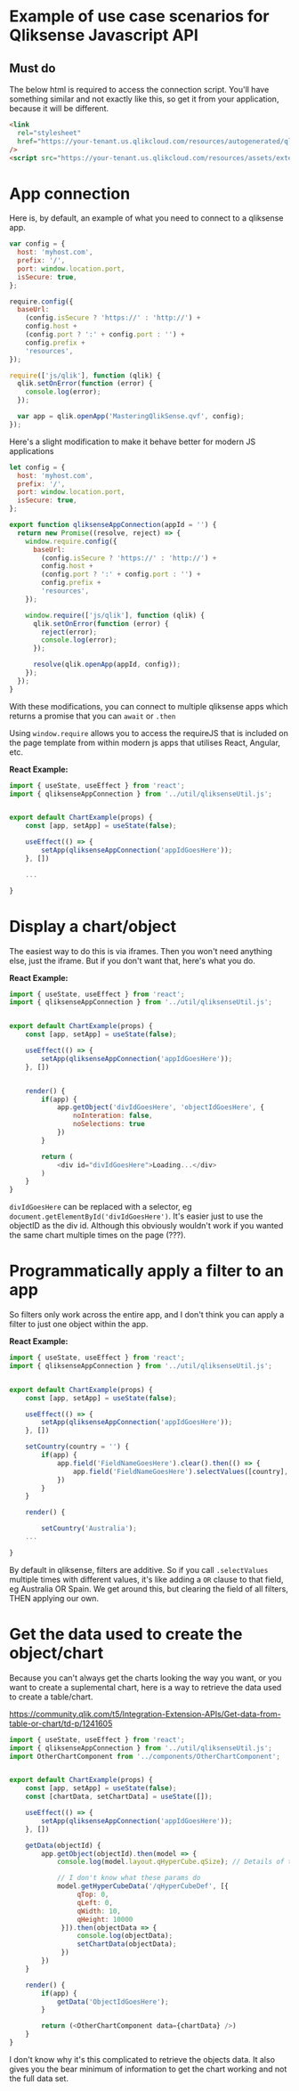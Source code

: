  # Example of use case scenarios for Qliksense Javascript API

## Must do

The below html is required to access the connection script. You'll have something similar and not exactly like this, so get it from your application, because it will be different.

```html
<link
  rel="stylesheet"
  href="https://your-tenant.us.qlikcloud.com/resources/autogenerated/qlik-styles.css"
/>
<script src="https://your-tenant.us.qlikcloud.com/resources/assets/external/requirejs/require.js"></script>
```

# App connection

Here is, by default, an example of what you need to connect to a qliksense app.

```javascript
var config = {
  host: 'myhost.com',
  prefix: '/',
  port: window.location.port,
  isSecure: true,
};

require.config({
  baseUrl:
    (config.isSecure ? 'https://' : 'http://') +
    config.host +
    (config.port ? ':' + config.port : '') +
    config.prefix +
    'resources',
});

require(['js/qlik'], function (qlik) {
  qlik.setOnError(function (error) {
    console.log(error);
  });

  var app = qlik.openApp('MasteringQlikSense.qvf', config);
});
```

Here's a slight modification to make it behave better for modern JS applications

```javascript
let config = {
  host: 'myhost.com',
  prefix: '/',
  port: window.location.port,
  isSecure: true,
};

export function qliksenseAppConnection(appId = '') {
  return new Promise((resolve, reject) => {
    window.require.config({
      baseUrl:
        (config.isSecure ? 'https://' : 'http://') +
        config.host +
        (config.port ? ':' + config.port : '') +
        config.prefix +
        'resources',
    });

    window.require(['js/qlik'], function (qlik) {
      qlik.setOnError(function (error) {
        reject(error);
        console.log(error);
      });

      resolve(qlik.openApp(appId, config));
    });
  });
}
```

With these modifications, you can connect to multiple qliksense apps which returns a promise that you can `await` or `.then`

Using `window.require` allows you to access the requireJS that is included on the page template from within modern js apps that utilises React, Angular, etc.

**React Example:**

```javascript
import { useState, useEffect } from 'react';
import { qliksenseAppConnection } from '../util/qliksenseUtil.js';


export default ChartExample(props) {
	const [app, setApp] = useState(false);

	useEffect(() => {
		setApp(qliksenseAppConnection('appIdGoesHere'));
	}, [])

	...

}
```

# Display a chart/object

The easiest way to do this is via iframes. Then you won't need anything else, just the iframe. But if you don't want that, here's what you do.

**React Example:**

```javascript
import { useState, useEffect } from 'react';
import { qliksenseAppConnection } from '../util/qliksenseUtil.js';


export default ChartExample(props) {
	const [app, setApp] = useState(false);

	useEffect(() => {
		setApp(qliksenseAppConnection('appIdGoesHere'));
	}, [])


	render() {
		if(app) {
			app.getObject('divIdGoesHere', 'objectIdGoesHere', {
				noInteration: false,
				noSelections: true
			})
		}

		return (
			<div id="divIdGoesHere">Loading...</div>
		)
	}
}
```

`divIdGoesHere` can be replaced with a selector, eg `document.getElementById('divIdGoesHere')`. It's easier just to use the objectID as the div id. Although this obviously wouldn't work if you wanted the same chart multiple times on the page (???).

# Programmatically apply a filter to an app

So filters only work across the entire app, and I don't think you can apply a filter to just one object within the app.

**React Example:**

```javascript
import { useState, useEffect } from 'react';
import { qliksenseAppConnection } from '../util/qliksenseUtil.js';


export default ChartExample(props) {
	const [app, setApp] = useState(false);

	useEffect(() => {
		setApp(qliksenseAppConnection('appIdGoesHere'));
	}, [])

	setCountry(country = '') {
		if(app) {
			app.field('FieldNameGoesHere').clear().then(() => {
				app.field('FieldNameGoesHere').selectValues([country], true, true)
			})
		}
	}

	render() {

		setCountry('Australia');
	...

}
```

By default in qliksense, filters are additive. So if you call `.selectValues` multiple times with different values, it's like adding a `OR` clause to that field, eg Australia OR Spain. We get around this, but clearing the field of all filters, THEN applying our own.

# Get the data used to create the object/chart

Because you can't always get the charts looking the way you want, or you want to create a suplemental chart, here is a way to retrieve the data used to create a table/chart.

https://community.qlik.com/t5/Integration-Extension-APIs/Get-data-from-table-or-chart/td-p/1241605

```javascript
import { useState, useEffect } from 'react';
import { qliksenseAppConnection } from '../util/qliksenseUtil.js';
import OtherChartComponent from '../components/OtherChartComponent';


export default ChartExample(props) {
	const [app, setApp] = useState(false);
	const [chartData, setChartData] = useState([]);

	useEffect(() => {
		setApp(qliksenseAppConnection('appIdGoesHere'));
	}, [])

	getData(objectId) {
		app.getObject(objectId).then(model => {
			console.log(model.layout.qHyperCube.qSize); // Details of the pagination for the object

			// I don't know what these params do
			model.getHyperCubeData('/qHyperCubeDef', [{
				 qTop: 0,
				 qLeft: 0,
				 qWidth: 10,
				 qHeight: 10000
			 }]).then(objectData => {
				 console.log(objectData);
				 setChartData(objectData);
			 })
		})
	}

	render() {
		if(app) {
			getData('ObjectIdGoesHere');
		}

		return (<OtherChartComponent data={chartData} />)
	}
}

```

I don't know why it's this complicated to retrieve the objects data. It also gives you the bear minimum of information to get the chart working and not the full data set.

